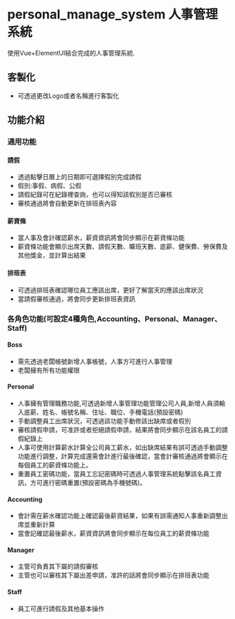 # personal_manage_system 人事管理系統

使用Vue+ElementUI結合完成的人事管理系統.

## 客製化
- 可透過更改Logo或者名稱進行客製化

## 功能介紹
### 通用功能
#### 請假
- 透過點擊日曆上的日期即可選擇假別完成請假
- 假別:事假、病假、公假
- 請假紀錄可在紀錄裡查詢，也可以得知該假別是否已審核
- 審核通過將會自動更新在排班表內容
#### 薪資條
- 當人事及會計確認薪水，薪資資訊將會同步顯示在薪資條功能
- 薪資條功能會顯示出席天數、請假天數、曠班天數、底薪、健保費、勞保費及其他獎金，並計算出結果
#### 排班表
- 可透過排班表確認哪位員工應該出席，更好了解當天的應該出席狀況
- 當請假審核通過，將會同步更新排班表資訊
### 各角色功能(可設定4種角色,Accounting、Personal、Manager、Staff)
#### Boss
- 需先透過老闆帳號新增人事帳號，人事方可進行人事管理
- 老闆擁有所有功能權限
#### Personal
- 人事擁有管理職務功能,可透過新增人事管理功能管理公司人員,新增人員須輸入底薪、姓名、帳號名稱、住址、職位、手機電話(預設密碼)
- 手動調整員工出席狀況，可透過該功能手動修該出缺席或者假別
- 審核請假申請，可准許或者拒絕請假申請，結果將會同步顯示在該名員工的請假紀錄上
- 人事可使用計算薪水計算全公司員工薪水，如出缺席結果有誤可透過手動調整功能進行調整，計算完成還需會計進行最後確認，當會計審核通過將會顯示在每個員工的薪資條功能上。
- 重置員工密碼功能，當員工忘記密碼時可透過人事管理系統點擊該名員工資訊，方可進行密碼重置(預設密碼為手機號碼)。
#### Accounting
- 會計需在薪水確認功能上確認最後薪資結果，如果有誤需通知人事重新調整出席並重新計算
- 當會記確認最後薪水，薪資資訊將會同步顯示在每位員工的薪資條功能
#### Manager
- 主管可負責其下屬的請假審核
- 主管也可以審核其下屬出差申請，准許的話將會同步顯示在排班表功能
#### Staff
- 員工可進行請假及其他基本操作
